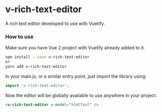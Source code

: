 # v-rich-text-editor

A rich text editor developed to use with Vuetify.

### How to use
Make sure you have Vue 2 project with Vuetify already added to it.

```bash
npm install --save v-rich-text-editor
or
yarn add v-rich-text-editor
```

In your main.js, or a similar entry point, just import the library using:

```javascript
import 'v-rich-text-editor';
```

Now the editor will be globally available to use anywhere in your project.

```html
<v-rich-text-editor v-model="htmlText" />
```
